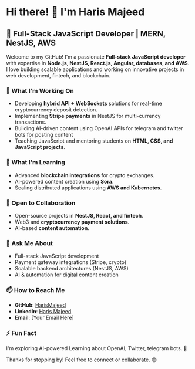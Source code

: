 # Hi there! 👋 I'm Haris Majeed

## 🚀 Full-Stack JavaScript Developer | MERN, NestJS, AWS

Welcome to my GitHub! I'm a passionate **Full-stack JavaScript developer** with expertise in **Node.js, NestJS, React.js, Angular, databases, and AWS**. I love building scalable applications and working on innovative projects in web development, fintech, and blockchain.

### 🔭 What I'm Working On
- Developing **hybrid API + WebSockets** solutions for real-time cryptocurrency deposit detection.
- Implementing **Stripe payments** in NestJS for multi-currency transactions.
- Building AI-driven content using OpenAI APIs for telegram and twitter bots for posting content
- Teaching JavaScript and mentoring students on **HTML, CSS, and JavaScript projects**.

### 🌱 What I'm Learning
- Advanced **blockchain integrations** for crypto exchanges.
- AI-powered content creation using **Sora**.
- Scaling distributed applications using **AWS and Kubernetes**.

### 👯 Open to Collaboration
- Open-source projects in **NestJS, React, and fintech**.
- Web3 and **cryptocurrency payment solutions**.
- AI-based **content automation**.

### 💬 Ask Me About
- Full-stack JavaScript development
- Payment gateway integrations (Stripe, crypto)
- Scalable backend architectures (NestJS, AWS)
- AI & automation for digital content creation

### 📫 How to Reach Me
- **GitHub**: [HarisMajeed](https://github.com/HarisMajeed)
- **LinkedIn**: [Haris Majeed](https://www.linkedin.com/in/haris-majeed)
- **Email**: [Your Email Here]

### ⚡ Fun Fact
I'm exploring AI-powered Learning about OpenAI, Twitter, telegram bots. 🚀

Thanks for stopping by! Feel free to connect or collaborate. 😊
